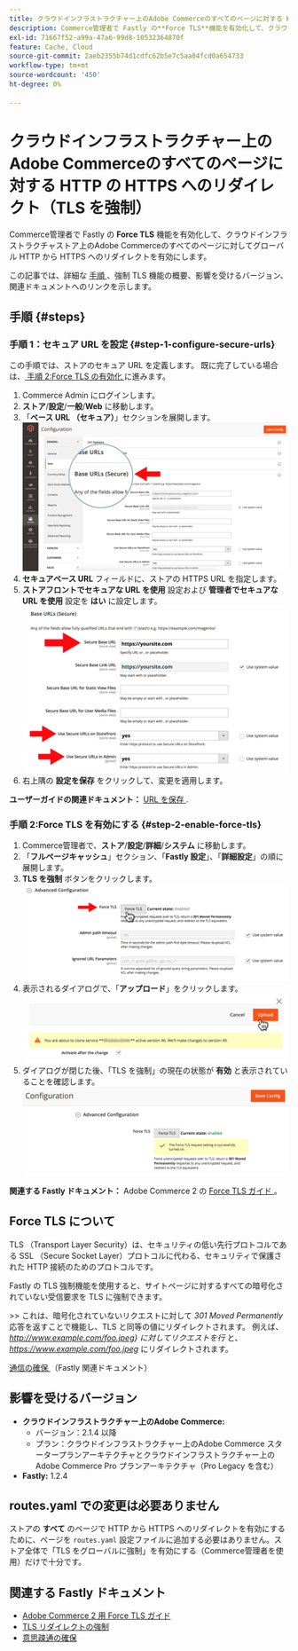 ```yaml
---
title: クラウドインフラストラクチャー上のAdobe Commerceのすべてのページに対する HTTP の HTTPS へのリダイレクト（TLS を強制）
description: Commerce管理者で Fastly の**Force TLS**機能を有効化して、クラウドインフラストラクチャストア上のAdobe Commerceのすべてのページに対してグローバル HTTP から HTTPS へのリダイレクトを有効にします。
exl-id: 71667f52-a99a-47a6-99d8-10532364870f
feature: Cache, Cloud
source-git-commit: 2aeb2355b74d1cdfc62b5e7c5aa04fcd0a654733
workflow-type: tm+mt
source-wordcount: '450'
ht-degree: 0%

---
```


# クラウドインフラストラクチャー上のAdobe Commerceのすべてのページに対する HTTP の HTTPS へのリダイレクト（TLS を強制）

Commerce管理者で Fastly の **Force TLS** 機能を有効化して、クラウドインフラストラクチャストア上のAdobe Commerceのすべてのページに対してグローバル HTTP から HTTPS へのリダイレクトを有効にします。

この記事では、詳細な [ 手順 ](#steps)、強制 TLS 機能の概要、影響を受けるバージョン、関連ドキュメントへのリンクを示します。

## 手順 {#steps}

### 手順 1：セキュア URL を設定 {#step-1-configure-secure-urls}

この手順では、ストアのセキュア URL を定義します。 既に完了している場合は、[ 手順 2:Force TLS の有効化 ](#step-2-enable-force-tls) に進みます。

1. Commerce Admin にログインします。
1. **ストア**/**設定**/**一般**/**Web** に移動します。
1. 「**ベース URL （セキュア）**」セクションを展開します。    ![magento-admin_base-urls-secure.png](assets/magento-admin_base-urls-secure.png)
1. **セキュアベース URL** フィールドに、ストアの HTTPS URL を指定します。
1. **ストアフロントでセキュアな URL を使用** 設定および **管理者でセキュアな URL を使用** 設定を **はい** に設定します。    ![magento-admin_base-urls-secure-settings.png](assets/magento-admin_base-urls-secure-settings.png)
1. 右上隅の **設定を保存** をクリックして、変更を適用します。

**ユーザーガイドの関連ドキュメント：**   [URL を保存 ](https://experienceleague.adobe.com/en/docs/commerce-admin/stores-sales/site-store/store-urls).

### 手順 2:Force TLS を有効にする {#step-2-enable-force-tls}

1. Commerce管理者で、**ストア**/**設定**/**詳細**/**システム** に移動します。
1. 「**フルページキャッシュ**」セクション、「**Fastly 設定**」、「**詳細設定**」の順に展開します。
1. **TLS を強制** ボタンをクリックします。    ![magento-admin_force-tls-button.png](assets/magento-admin_force-tls-button.png)
1. 表示されるダイアログで、「**アップロード**」をクリックします。    ![magento-admin_force-tls-confirmation-dialog.png](assets/magento-admin_force-tls-confirmation-dialog.png)
1. ダイアログが閉じた後、「TLS を強制」の現在の状態が **有効** と表示されていることを確認します。    ![magento-admin_force-tls-enabled.png](assets/magento-admin_force-tls-enabled.png)

**関連する Fastly ドキュメント：**   Adobe Commerce 2 の [Force TLS ガイド ](https://github.com/fastly/fastly-magento2/blob/master/Documentation/Guides/FORCE-TLS.md)。

## Force TLS について

TLS （Transport Layer Security）は、セキュリティの低い先行プロトコルである SSL （Secure Socket Layer）プロトコルに代わる、セキュリティで保護された HTTP 接続のためのプロトコルです。

Fastly の TLS 強制機能を使用すると、サイトページに対するすべての暗号化されていない受信要求を TLS に強制できます。

&#x200B;>>
これは、暗号化されていないリクエストに対して *301 Moved Permanently* 応答を返すことで機能し、TLS と同等の値にリダイレクトされます。 例えば、*http://www.example.com/foo.jpeg&rbrace; に対してリクエストを行* と、*https://www.example.com/foo.jpeg* にリダイレクトされます。

[ 通信の確保 ](https://docs.fastly.com/guides/securing-communications/) （Fastly 関連ドキュメント）

## 影響を受けるバージョン

* **クラウドインフラストラクチャー上のAdobe Commerce:**
   * バージョン：2.1.4 以降
   * プラン：クラウドインフラストラクチャー上のAdobe Commerce スタータープランアーキテクチャとクラウドインフラストラクチャー上のAdobe Commerce Pro プランアーキテクチャ（Pro Legacy を含む）
* **Fastly:** 1.2.4

## routes.yaml での変更は必要ありません

ストアの **すべて** のページで HTTP から HTTPS へのリダイレクトを有効にするために、ページを `routes.yaml` 設定ファイルに追加する必要はありません。ストア全体で「TLS をグローバルに強制」を有効にする（Commerce管理者を使用）だけで十分です。

## 関連する Fastly ドキュメント

* [Adobe Commerce 2 用 Force TLS ガイド ](https://github.com/fastly/fastly-magento2/blob/master/Documentation/Guides/FORCE-TLS.md)
* [TLS リダイレクトの強制 ](https://docs.fastly.com/guides/securing-communications/forcing-a-tls-redirect)
* [ 意思疎通の確保 ](https://docs.fastly.com/guides/securing-communications/)
